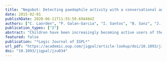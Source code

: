 ```yaml
---
title: "Negobot: Detecting paedophile activity with a conversational agent based on game theory"
date: 2015-02-01
publishDate: 2020-06-11T11:55:59.694484Z
authors: ["C. Laorden", "P. Galan-Garcia", "I. Santos", "B. Sanz", "J. Nieves", "P. G. Bringas", "J. M. Gomez Hidalgo"]
publication_types: ["2"]
abstract: "Children have been increasingly becoming active users of the Internet and, although any segment of the population is susceptible to falling victim to the existing risks, they in particular are one of the most vulnerable. Thus, some of the major scourges of this cybersociety are paedophile behaviours on the Internet, child pornography or sexual exploitation of children. In light of this background, Negobot is a conversational agent posing as a child, in chats, social networks and other channels suﬀering from paedophile behaviour. As a conversational agent, Negobot, has a strong technical base of Natural Language Processing and information retrieval, as well as Artiﬁcial Intelligence and Machine Learning. However, the most innovative proposal of Negobot is to consider the conversation itself as a game, applying game theory. In this context, Negobot proposes, ﬁrst, a competitive game in which the system identiﬁes the best strategies for achieving its goal, to obtain information that leads us to infer if the subject involved in a conversation with the agent has paedophile tendencies, while our actions do not bring the alleged oﬀender to leave the conversation due to a suspicious behaviour of the agent."
featured: false
publication: "*Logic Journal of IGPL*"
url_pdf: "https://academic.oup.com/jigpal/article-lookup/doi/10.1093/jigpal/jzu034"
doi: "10.1093/jigpal/jzu034"
---
```


